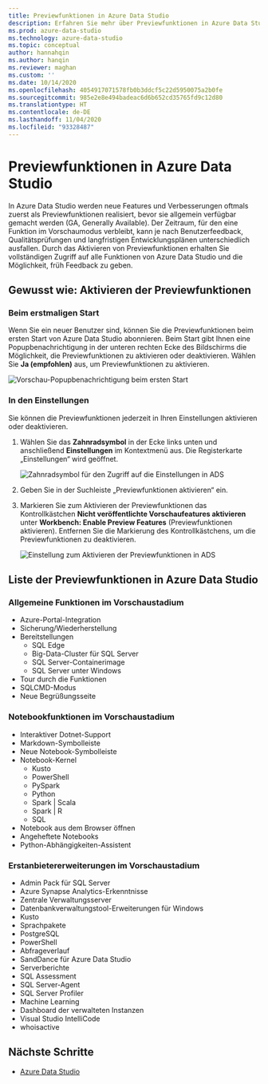 ```yaml
---
title: Previewfunktionen in Azure Data Studio
description: Erfahren Sie mehr über Previewfunktionen in Azure Data Studio, ihre Aktivierung und ihre Verwendung.
ms.prod: azure-data-studio
ms.technology: azure-data-studio
ms.topic: conceptual
author: hannahqin
ms.author: hanqin
ms.reviewer: maghan
ms.custom: ''
ms.date: 10/14/2020
ms.openlocfilehash: 4054917071578fb0b3ddcf5c22d5950075a2b0fe
ms.sourcegitcommit: 985e2e8e494badeac6d6b652cd35765fd9c12d80
ms.translationtype: HT
ms.contentlocale: de-DE
ms.lasthandoff: 11/04/2020
ms.locfileid: "93328487"
---
```

# <a name="preview-features-in-azure-data-studio"></a>Previewfunktionen in Azure Data Studio

In Azure Data Studio werden neue Features und Verbesserungen oftmals zuerst als Previewfunktionen realisiert, bevor sie allgemein verfügbar gemacht werden (GA, Generally Available). Der Zeitraum, für den eine Funktion im Vorschaumodus verbleibt, kann je nach Benutzerfeedback, Qualitätsprüfungen und langfristigen Entwicklungsplänen unterschiedlich ausfallen. Durch das Aktivieren von Previewfunktionen erhalten Sie vollständigen Zugriff auf alle Funktionen von Azure Data Studio und die Möglichkeit, früh Feedback zu geben.

## <a name="how-do-i-enable-preview-features"></a>Gewusst wie: Aktivieren der Previewfunktionen

### <a name="on-first-launch"></a>Beim erstmaligen Start

Wenn Sie ein neuer Benutzer sind, können Sie die Previewfunktionen beim ersten Start von Azure Data Studio abonnieren. Beim Start gibt Ihnen eine Popupbenachrichtigung in der unteren rechten Ecke des Bildschirms die Möglichkeit, die Previewfunktionen zu aktivieren oder deaktivieren. Wählen Sie **Ja (empfohlen)** aus, um Previewfunktionen zu aktivieren.

![Vorschau-Popupbenachrichtigung beim ersten Start](./media/getting-started/preview-toast-notification.png)

### <a name="in-settings"></a>In den Einstellungen

Sie können die Previewfunktionen jederzeit in Ihren Einstellungen aktivieren oder deaktivieren.

1. Wählen Sie das **Zahnradsymbol** in der Ecke links unten und anschließend **Einstellungen** im Kontextmenü aus. Die Registerkarte „Einstellungen“ wird geöffnet.

   ![Zahnradsymbol für den Zugriff auf die Einstellungen in ADS](./media/settings/open-settings-menu.png)

2. Geben Sie in der Suchleiste „Previewfunktionen aktivieren“ ein.

3. Markieren Sie zum Aktivieren der Previewfunktionen das Kontrollkästchen **Nicht veröffentlichte Vorschaufeatures aktivieren** unter **Workbench: Enable Preview Features** (Previewfunktionen aktivieren). Entfernen Sie die Markierung des Kontrollkästchens, um die Previewfunktionen zu deaktivieren.

   ![Einstellung zum Aktivieren der Previewfunktionen in ADS](./media/settings/preview-features-settings.png)

## <a name="list-of-preview-features-in-azure-data-studio"></a>Liste der Previewfunktionen in Azure Data Studio

### <a name="general-features-in-preview"></a>Allgemeine Funktionen im Vorschaustadium

* Azure-Portal-Integration
* Sicherung/Wiederherstellung
* Bereitstellungen
    * SQL Edge
    * Big-Data-Cluster für SQL Server
    * SQL Server-Containerimage
    * SQL Server unter Windows
* Tour durch die Funktionen
* SQLCMD-Modus
* Neue Begrüßungsseite

### <a name="notebook-features-in-preview"></a>Notebookfunktionen im Vorschaustadium

* Interaktiver Dotnet-Support
* Markdown-Symbolleiste
* Neue Notebook-Symbolleiste
* Notebook-Kernel
    * Kusto
    * PowerShell
    * PySpark
    * Python
    * Spark | Scala
    * Spark | R
    * SQL
* Notebook aus dem Browser öffnen
* Angeheftete Notebooks
* Python-Abhängigkeiten-Assistent

### <a name="first-party-extensions-in-preview"></a>Erstanbietererweiterungen im Vorschaustadium

* Admin Pack für SQL Server
* Azure Synapse Analytics-Erkenntnisse
* Zentrale Verwaltungsserver
* Datenbankverwaltungstool-Erweiterungen für Windows
* Kusto
* Sprachpakete
* PostgreSQL
* PowerShell
* Abfrageverlauf
* SandDance für Azure Data Studio
* Serverberichte
* SQL Assessment
* SQL Server-Agent
* SQL Server Profiler
* Machine Learning
* Dashboard der verwalteten Instanzen
* Visual Studio IntelliCode
* whoisactive

## <a name="next-steps"></a>Nächste Schritte

* [Azure Data Studio](what-is-azure-data-studio.md)
